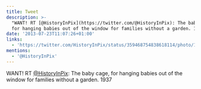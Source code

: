 ```yaml
---
title: Tweet
description: >-
  "WANT! RT [@HistoryInPix](https://twitter.com/@HistoryInPix): The baby cage,
  for hanging babies out of the window for families without a garden. 1937 "
date: '2013-07-23T11:07:26+01:00'
links:
  - 'https://twitter.com/HistoryInPix/status/359468754838618114/photo/1'
mentions:
  - '@HistoryInPix'
---
```

WANT! RT [@HistoryInPix](https://twitter.com/@HistoryInPix): The baby cage, for hanging babies out of the window for families without a garden. 1937 
